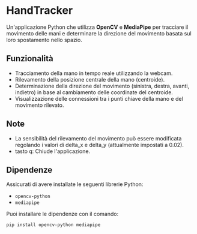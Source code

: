 # HandTracker

Un'applicazione Python che utilizza **OpenCV** e **MediaPipe** per tracciare il movimento delle mani e determinare la direzione del movimento basata sul loro spostamento nello spazio.

## Funzionalità
- Tracciamento della mano in tempo reale utilizzando la webcam.
- Rilevamento della posizione centrale della mano (centroide).
- Determinazione della direzione del movimento (sinistra, destra, avanti, indietro) in base al cambiamento delle coordinate del centroide.
- Visualizzazione delle connessioni tra i punti chiave della mano e del movimento rilevato.
  
## Note
- La sensibilità del rilevamento del movimento può essere modificata regolando i valori di delta_x e delta_y (attualmente impostati a 0.02).
- tasto q: Chiude l'applicazione.

## Dipendenze
Assicurati di avere installate le seguenti librerie Python:
- `opencv-python`
- `mediapipe`

Puoi installare le dipendenze con il comando:
```bash
pip install opencv-python mediapipe
